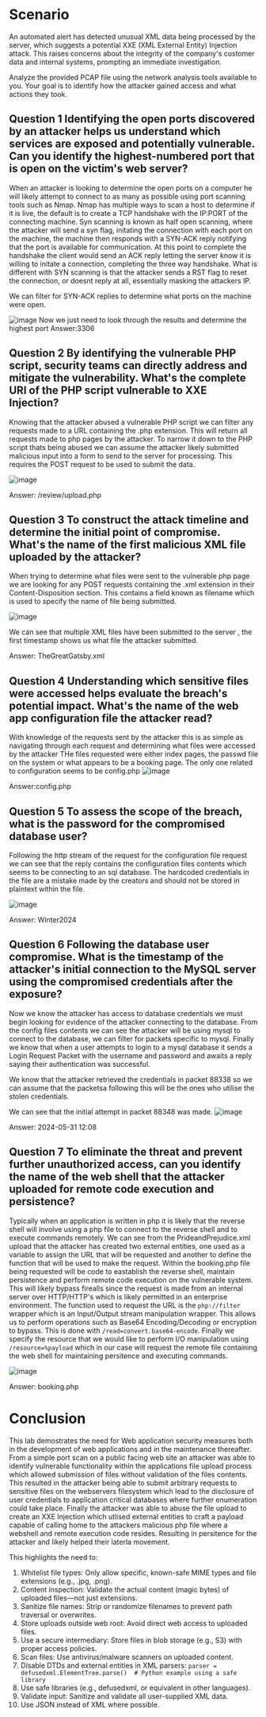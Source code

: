 # Scenario
An automated alert has detected unusual XML data being processed by the server, which suggests a potential XXE (XML External Entity) Injection attack. This raises concerns about the integrity of the company's customer data and internal systems, prompting an immediate investigation.

Analyze the provided PCAP file using the network analysis tools available to you. Your goal is to identify how the attacker gained access and what actions they took.

## Question 1 Identifying the open ports discovered by an attacker helps us understand which services are exposed and potentially vulnerable. Can you identify the highest-numbered port that is open on the victim's web server?
When an attacker is looking to determine the open ports on a computer he will likely attempt to connect to as many as possible using port scanning tools such as Nmap.
Nmap has multiple ways to scan a host to determine if it is live, the default is to create a TCP handshake with the IP:PORT of the connecting machine.
Syn scanning is known as half open scanning, where the attacker will send a syn flag, initating the connection with each port on the machine, the machine then responds
with a SYN-ACK reply notifying that the port is available for communication. At this point to complete the handshake the client would send an ACK reply letting the
server know it is willing to initate a connection, completing the three way handshake. What is different with SYN scanning is that the attacker sends a RST flag to reset
the connection, or doesnt reply at all, essentially masking the attackers IP. 

We can filter for SYN-ACK replies to determine what ports on the machine were open.

![image](https://github.com/user-attachments/assets/ab5b722f-c981-45f3-ba43-0841898d4f32)
Now we just need to look through the results and determine the highest port
Answer:3306

## Question 2 By identifying the vulnerable PHP script, security teams can directly address and mitigate the vulnerability. What's the complete URI of the PHP script vulnerable to XXE Injection?
Knowing that the attacker abused a vulnerable PHP script we can filter any requests made to a URL containing the .php extension. This will return all requests made to php
pages by the attacker. To narrow it down to the PHP script thats being abused we can assume the attacker likely submitted malicious input into a form to send to the server
for processing. This requires the POST request to be used to submit the data. 

![image](https://github.com/user-attachments/assets/47682199-9ffa-410d-96bc-392a2f4582dc)

Answer: /review/upload.php

## Question 3 To construct the attack timeline and determine the initial point of compromise. What's the name of the first malicious XML file uploaded by the attacker?
When trying to determine what files were sent to the vulnerable php page we are looking for any POST requests containing the .xml extension in their Content-Disposition section. This contains a field known as filename which is used to specify the name of file being submitted. 

![image](https://github.com/user-attachments/assets/181850d5-155d-43b3-98a9-9d420bf00b14)

We can see that multiple XML files have been submitted to the server , the first timestamp shows us what file the attacker submitted.

Answer: TheGreatGatsby.xml

## Question 4 Understanding which sensitive files were accessed helps evaluate the breach's potential impact. What's the name of the web app configuration file the attacker read?

With knowledge of the requests sent by the attacker this is as simple as navigating through each request and determining what files were accessed by the attacker
THe files requested were either index pages, the passwd file on the system or what appears to be a booking page. The only one related to configuration seems to be config.php
![image](https://github.com/user-attachments/assets/bf6ca45a-2349-4451-8dbb-c79770ca9d28)

Answer:config.php

## Question 5 To assess the scope of the breach, what is the password for the compromised database user?
Following the http stream of the request for the configuration file request we can see that the reply contains the configuration files contents which seems to be connecting to an sql database. The hardcoded credentials in the file are a mistake made by the creators and should not be stored in plaintext within the file.

![image](https://github.com/user-attachments/assets/5c9a5be0-496b-4b43-bed9-c02f5f2c67cb)

Answer: Winter2024

## Question 6 Following the database user compromise. What is the timestamp of the attacker's initial connection to the MySQL server using the compromised credentials after the exposure?
Now we know the attacker has access to database credentials we must begin looking for evidence of the attacker connecting to the database. From the config files contents we can see the attacker will be using mysql to connect to the database, we can filter for packets specific to mysql. Finally we know that when a user attempts to login to a mysql database it sends a Login Request Packet with the username and password and awaits a reply saying their authentication was successful.

We know that the attacker retrieved the credentials in packet 88338 so we can assume that the packetsa following this will be the ones who utilise the stolen credentials.

We can see that the initial attempt in packet 88348 was made.
![image](https://github.com/user-attachments/assets/8dce0663-74dc-4553-9ad1-bc9cae914e2e)

Answer: 2024-05-31 12:08

## Question 7 To eliminate the threat and prevent further unauthorized access, can you identify the name of the web shell that the attacker uploaded for remote code execution and persistence?

Typically when an application is written in php it is likely that the reverse shell will involve using a php file to connect to the reverse shell and to execute commands remotely. We can see from the PrideandPrejudice.xml upload that the attacker has created two external entities, one used as a variable to assign the URL that will be requested and another to define the function that will be used to make the request. Within the booking.php file being requested will be code to eastablish the reverse shell, maintain persistence and perform remote code execution on the vulnerable system. This will likely bypass firealls since the request is made from an internal server over HTTP/HTTP's which is likely permitted in an enterprise environment. The function used to request the URL is the `php://filter`
wrapper which is an Input/Output stream manipulation wrapper. This allows us to perform operations such as Base64 Encoding/Decoding or encryption to bypass. This is done with `/read=convert.base64-encode`. Finally we specify the resource that we would like to perform I/O manipulation using `/resource=%payload` which in our case will request the remote file containing the web shell for maintaining persitence and executing commands.

![image](https://github.com/user-attachments/assets/ff7d1816-d553-4d16-b68c-c0cf8fb38a31)

Answer: booking.php

# Conclusion
This lab demostrates the need for Web application security measures both in the development of web applications and in the maintenance thereafter. From a simple port scan on a public facing web site an attacker was able to identify vulnerable functionality within the applications file upload process which allowed submission
of files without validation of the files contents. This resulted in the attacker being able to submit arbitrary requests to sensitive files on the webservers filesystem which lead to the disclosure of user credentials to application critical databases where further enumeration could take place. Finally the attacker was able to abuse the file upload to create an XXE Injection which utlised external entities to craft a payload capable of calling home to the attackers malicious php file where a webshell and remote execution code resides. Resulting in persitence for the attacker and likely helped their laterla movement. 

This highlights the need to:

1. Whitelist file types: Only allow specific, known-safe MIME types and file extensions (e.g., .jpg, .png).
2. Content inspection: Validate the actual content (magic bytes) of uploaded files—not just extensions.
3. Sanitize file names: Strip or randomize filenames to prevent path traversal or overwrites.
4. Store uploads outside web root: Avoid direct web access to uploaded files.
5. Use a secure intermediary: Store files in blob storage (e.g., S3) with proper access policies.
6. Scan files: Use antivirus/malware scanners on uploaded content.
7. Disable DTDs and external entities in XML parsers: `parser = defusedxml.ElementTree.parse()  # Python example using a safe library`
8. Use safe libraries (e.g., defusedxml, or equivalent in other languages).
9. Validate input: Sanitize and validate all user-supplied XML data.
10. Use JSON instead of XML where possible.
